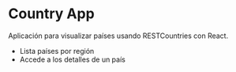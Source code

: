 # Country App

Aplicación para visualizar países usando RESTCountries con React.

* Lista países por región
* Accede a los detalles de un país